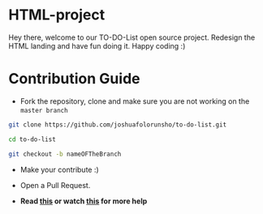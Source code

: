 # HTML-project

Hey there, welcome to our TO-DO-List open source project. Redesign the HTML landing and have fun doing it. Happy coding :)

# Contribution Guide

- Fork the repository, clone and make sure you are not working on the `master branch`

```bash
git clone https://github.com/joshuafolorunsho/to-do-list.git
```

```bash
cd to-do-list
```

```bash
git checkout -b nameOFTheBranch
```

- Make your contribute :)

- Open a Pull Request.

- **Read [this](https://help.github.com/en/articles/creating-a-pull-request-from-a-fork) or watch [this](https://www.youtube.com/watch?v=G1I3HF4YWEw) for more help**
